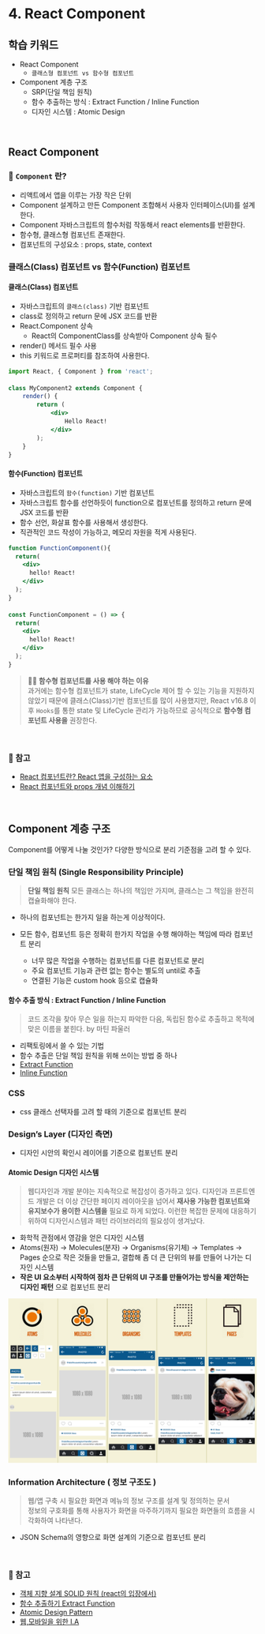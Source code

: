 # 4. React Component

## 학습 키워드

- React Component
  - `클래스형 컴포넌트 vs 함수형 컴포넌트`
- Component 계층 구조
  - SRP(단일 책임 원칙)
  - 함수 추출하는 방식 : Extract Function / Inline Function
  - 디자인 시스템 : Atomic Design

<br/>

## React Component

### 📖 `Component` 란?

- 리액트에서 앱을 이루는 가장 작은 단위
- Component 설계하고 만든 Component 조합해서 사용자 인터페이스(UI)를 설계한다.
- Component 자바스크립트의 함수처럼 작동해서 react elements를 반환한다.
- 함수형, 클래스형 컴포넌트 존재한다.
- 컴포넌트의 구성요소 : props, state, context

### 클래스(Class) 컴포넌트 vs 함수(Function) 컴포넌트

#### 클래스(Class) 컴포넌트

- 자바스크립트의 `클래스(class)` 기반 컴포넌트
- class로 정의하고 return 문에 JSX 코드를 반환
- React.Component 상속
  - React의 ComponentClass를 상속받아 Component 상속 필수
- render() 메서드 필수 사용
- this 키워드로 프로퍼티를 참조하여 사용한다.

```jsx
import React, { Component } from 'react'; 

class MyComponent2 extends Component {
    render() {
        return (
            <div>
                Hello React!
            </div>
        );
    }
}
```

#### 함수(Function) 컴포넌트

- 자바스크립트의 `함수(function)` 기반 컴포넌트
- 자바스크립트 함수를 선언하듯이 function으로 컴포넌트를 정의하고 return 문에 JSX 코드를 반환
- 함수 선언, 화살표 함수를 사용해서 생성한다.
- 직관적인 코드 작성이 가능하고, 메모리 자원을 적게 사용된다.

```jsx
function FunctionComponent(){
  return(
    <div>
      hello! React! 
    </div>
  );
}

const FunctionComponent = () => {
  return(
    <div>
      hello! React! 
    </div>
  );
}
```

> ✍🏻 __함수형 컴포넌트를 사용 해야 하는 이유__  
과거에는 함수형 컴포넌트가 state, LifeCycle 제어 할 수 있는 기능을 지원하지 않았기 때문에 클래스(Class)기반 컴포넌트를 많이 사용했지만, React v16.8 이후 `Hooks`를 통한 state 및 LifeCycle 관리가 가능하므로 공식적으로 __함수형 컴포넌트 사용을__ 권장한다.  

<br/>

### 🔗 참고

- [React 컴포넌트란? React 앱을 구성하는 요소](https://life-with-coding.tistory.com/508)
- [React 컴포넌트와 props 개념 이해하기](https://www.snugarchive.com/blog/react-components-and-props/)

<br/>

## Component 계층 구조

Component를 어떻게 나눌 것인가? 다양한 방식으로 분리 기준점을 고려 할 수 있다.

### 단일 책임 원칙 (Single Responsibility Principle)

  > __단일 책임 원칙__
  모든 클래스는 하나의 책임만 가지며, 클래스는 그 책임을 완전히 캡슐화해야 한다.

- 하나의 컴포넌트는 한가지 일을 하는게 이상적이다.
- 모든 함수, 컴포넌트 등은 정확히 한가지 작업을 수행 해야하는 책임에 따라 컴포넌트 분리

  - 너무 많은 작업을 수행하는 컴포넌트를 다른 컴포넌트로 분리
  - 주요 컴포넌트 기능과 관련 없는 함수는 별도의 until로 추출
  - 연결된 기능은 custom hook 등으로 캡슐화

#### 함수 추출 방식 : Extract Function / Inline Function

> 코드 조각을 찾아 무슨 일을 하는지 파악한 다음, 독립된 함수로 추출하고 목적에 맞은 이름을 붙힌다. by 마틴 파울러

- 리팩토링에서 쓸 수 있는 기법
- 함수 추출은 단일 책임 원칙을 위해 쓰이는 방법 중 하나
- [Extract Function](https://refactoring.com/catalog/extractFunction.html)
- [Inline Function](https://refactoring.com/catalog/inlineFunction.html)  

### CSS

- css 클래스 선택자를 고려 할 때의 기준으로 컴포넌트 분리

### Design’s Layer (디자인 측면)

- 디자인 시안의 확인시 레이어를 기준으로 컴포넌트 분리

#### Atomic Design 디자인 시스템

  > 웹디자인과 개발 분야는 지속적으로 복잡성이 증가하고 있다. 디자인과 프론트엔드 개발은 더 이상 간단한 페이지 레이아웃을 넘어서
  __재사용 가능한 컴포넌트와 유지보수가 용이한 시스템을__ 필요로 하게 되었다. 이런한 복잡한 문제에 대응하기 위하여 디자인시스템과 패턴 라이브러리의 필요성이 생겨났다.

- 화학적 관점에서 영감을 얻은 디자인 시스템
- Atoms(원자) -> Molecules(분자) -> Organisms(유기체) -> Templates -> Pages 순으로 작은 것들을 만들고,
   결합해 좀 더 큰 단위의 뷰를 만들어 나가는 디자인 시스템
- __작은 UI 요소부터 시작하여 점차 큰 단위의 UI 구조를 만들어가는 방식을 제안하는 디자인 패턴__ 으로 컴포넌트 분리

![Atomic Design Pattern](./image/atomic_design.png)

### Information Architecture ( 정보 구조도 )

> 웹/앱 구축 시 필요한 화면과 메뉴의 정보 구조를 설계 및 정의하는 문서 <br/> 정보의 구호화를 통해 사용자가 화면을 마주하기까지 필요한 화면들의 흐름을 시각화하여 나타낸다.

- JSON Schema의 영향으로 화면 설계의 기준으로 컴포넌트 분리

<br/>

### 🔗 참고

- [객체 지향 설계 SOLID 원칙 (react의 입장에서)](https://velog.io/@jiwonyyy/객체-지향-설계-SOLID-원칙-react의-입장에서)
- [함수 추출하기 Extract Function](https://velog.io/@phjppo0918/함수-추출하기-Extract-Function)
- [Atomic Design Pattern](https://velog.io/@seul06/AtomicDesignPattern)
- [웹,모바일을 위한 I.A](https://plavement.tistory.com/27)
